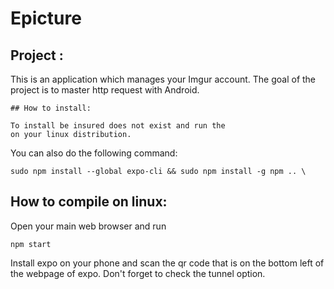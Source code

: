 # Epicture

## Project :

This is an application which manages your Imgur account.
The goal of the project is to master http request with Android.
```
## How to install:

To install be insured does not exist and run the
on your linux distribution.
```
You can also do the following command:
```
sudo npm install --global expo-cli && sudo npm install -g npm .. \
```

## How to compile on linux:
Open your main web browser and run
```
npm start
```
Install expo on your phone and scan the qr code that is on the bottom left of
the webpage of expo.
Don't forget to check the tunnel option.
